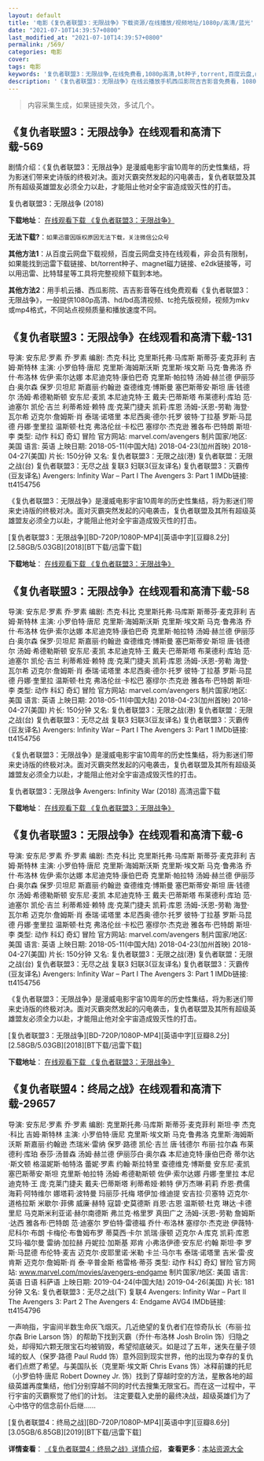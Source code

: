 ```yaml
---
layout: default
title: '电影《复仇者联盟3：无限战争》下载资源/在线播放/视频地址/1080p/高清/蓝光'
date: "2021-07-10T14:39:57+0800"
last_modified_at: "2021-07-10T14:39:57+0800"
permalink: /569/
categories: 电影
cover:
tags: 电影
keywords: '复仇者联盟3：无限战争,在线免费看,1080p高清,bt种子,torrent,百度云盘,magnet,磁力链,迅雷下载资源'
description: '《复仇者联盟3：无限战争》在线云播放手机西瓜影院吉吉影音免费看，1080p高清bd/hd未删减完整版和tc抢先枪版，mkv/mp4格式，附带bt/torrent种子、magnet/磁力链、百度云盘、网盘资源迅雷下载链接'
---
```


>内容采集生成，如果链接失效，多试几个。


## 《复仇者联盟3：无限战争》在线观看和高清下载-569

剧情介绍：《复仇者联盟3：无限战争》是漫威电影宇宙10周年的历史性集结，将为影迷们带来史诗版的终极对决。面对灭霸突然发起的闪电袭击，复仇者联盟及其所有超级英雄盟友必须全力以赴，才能阻止他对全宇宙造成毁灭性的打击。


复仇者联盟3：无限战争 (2018)

**下载地址**： [在线观看下载 《复仇者联盟3：无限战争》](https://www.btbtdy.me/btdy/dy12973.html) 


**无法下载?**：`如果迅雷因版权原因无法下载，关注微信公众号 `

**其他方法1**：从百度云网盘下载视频，百度云网盘支持在线观看，非会员有限制，如果能找到迅雷下载链接、bt/torrent种子、magnet磁力链接、e2dk链接等，可以用迅雷、比特彗星等工具将完整视频下载到本地。

**其他方法2**：用手机云播、西瓜影院、吉吉影音等在线免费观看《复仇者联盟3：无限战争》，一般提供1080p高清、hd/bd高清视频、tc抢先版视频，视频为mkv或mp4格式，不同站点视频质量和播放速度不同。


## 《复仇者联盟3：无限战争》在线观看和高清下载-131

导演: 安东尼·罗素 乔·罗素 编剧: 杰克·科比 克里斯托弗·马库斯 斯蒂芬·麦克菲利 吉姆·斯特林 主演: 小罗伯特·唐尼 克里斯·海姆斯沃斯 克里斯·埃文斯 马克·鲁弗洛 乔什·布洛林 佐伊·索尔达娜 本尼迪克特·康伯巴奇 克里斯·帕拉特 汤姆·赫兰德 伊丽莎白·奥尔森 保罗·贝坦尼 斯嘉丽·约翰逊 查德维克·博斯曼 塞巴斯蒂安·斯坦 唐·钱德尔 汤姆·希德勒斯顿 安东尼·麦凯 本尼迪克特·王 戴夫·巴蒂斯塔 布莱德利·库珀 范·迪塞尔 凯伦·吉兰 利蒂希娅·赖特 庞·克莱门捷夫 凯莉·库恩 汤姆-沃恩-劳勒 海登·瓦尔希 迈克尔·詹姆斯·肖 泰瑞·诺塔里 本尼西奥·德尔·托罗 彼特·丁拉基 罗斯·马昆德 丹娜·奎里拉 温斯顿·杜克 弗洛伦丝·卡松巴 塞缪尔·杰克逊 雅各布·巴特朗 斯坦·李 类型: 动作 科幻 奇幻 冒险 官方网站: marvel.com/avengers 制片国家/地区: 美国 语言: 英语 上映日期: 2018-05-11(中国大陆) 2018-04-23(加州首映) 2018-04-27(美国) 片长: 150分钟 又名: 复仇者联盟3：无限之战(港) 复仇者联盟：无限之战(台) 复仇者联盟3：无尽之战 复联3 妇联3(豆友译名) 复仇者联盟3：灭霸传(豆友译名) Avengers: Infinity War – Part I The Avengers 3: Part 1 IMDb链接: tt4154756

《复仇者联盟3：无限战争》是漫威电影宇宙10周年的历史性集结，将为影迷们带来史诗版的终极对决。面对灭霸突然发起的闪电袭击，复仇者联盟及其所有超级英雄盟友必须全力以赴，才能阻止他对全宇宙造成毁灭性的打击。


[复仇者联盟3：无限战争][BD-720P/1080P-MP4][英语中字][豆瓣8.2分][2.58GB/5.03GB][2018][BT下载/迅雷下载]

**下载地址**： [在线观看下载 《复仇者联盟3：无限战争》](https://www.btdx8.com/torrent/fczlmswxzz_2018.html) 


## 《复仇者联盟3：无限战争》在线观看和高清下载-58

导演: 安东尼·罗素 乔·罗素 编剧: 杰克·科比 克里斯托弗·马库斯 斯蒂芬·麦克菲利 吉姆·斯特林 主演: 小罗伯特·唐尼 克里斯·海姆斯沃斯 克里斯·埃文斯 马克·鲁弗洛 乔什·布洛林 佐伊·索尔达娜 本尼迪克特·康伯巴奇 克里斯·帕拉特 汤姆·赫兰德 伊丽莎白·奥尔森 保罗·贝坦尼 斯嘉丽·约翰逊 查德维克·博斯曼 塞巴斯蒂安·斯坦 唐·钱德尔 汤姆·希德勒斯顿 安东尼·麦凯 本尼迪克特·王 戴夫·巴蒂斯塔 布莱德利·库珀 范·迪塞尔 凯伦·吉兰 利蒂希娅·赖特 庞·克莱门捷夫 凯莉·库恩 汤姆-沃恩-劳勒 海登·瓦尔希 迈克尔·詹姆斯·肖 泰瑞·诺塔里 本尼西奥·德尔·托罗 彼特·丁拉基 罗斯·马昆德 丹娜·奎里拉 温斯顿·杜克 弗洛伦丝·卡松巴 塞缪尔·杰克逊 雅各布·巴特朗 斯坦·李 类型: 动作 科幻 奇幻 冒险 官方网站: marvel.com/avengers 制片国家/地区: 美国 语言: 英语 上映日期: 2018-05-11(中国大陆) 2018-04-23(加州首映) 2018-04-27(美国) 片长: 150分钟 又名: 复仇者联盟3：无限之战(港) 复仇者联盟：无限之战(台) 复仇者联盟3：无尽之战 复联3 妇联3(豆友译名) 复仇者联盟3：灭霸传(豆友译名) Avengers: Infinity War – Part I The Avengers 3: Part 1 IMDb链接: tt4154756

《复仇者联盟3：无限战争》是漫威电影宇宙10周年的历史性集结，将为影迷们带来史诗版的终极对决。面对灭霸突然发起的闪电袭击，复仇者联盟及其所有超级英雄盟友必须全力以赴，才能阻止他对全宇宙造成毁灭性的打击。


复仇者联盟3：无限战争 Avengers: Infinity War (2018) 高清迅雷下载

**下载地址**： [在线观看下载 《复仇者联盟3：无限战争》](https://www.xl720.com/thunder/31351.html) 


## 《复仇者联盟3：无限战争》在线观看和高清下载-6

导演: 安东尼·罗素 乔·罗素 编剧: 杰克·科比 克里斯托弗·马库斯 斯蒂芬·麦克菲利 吉姆·斯特林 主演: 小罗伯特·唐尼 克里斯·海姆斯沃斯 克里斯·埃文斯 马克·鲁弗洛 乔什·布洛林 佐伊·索尔达娜 本尼迪克特·康伯巴奇 克里斯·帕拉特 汤姆·赫兰德 伊丽莎白·奥尔森 保罗·贝坦尼 斯嘉丽·约翰逊 查德维克·博斯曼 塞巴斯蒂安·斯坦 唐·钱德尔 汤姆·希德勒斯顿 安东尼·麦凯 本尼迪克特·王 戴夫·巴蒂斯塔 布莱德利·库珀 范·迪塞尔 凯伦·吉兰 利蒂希娅·赖特 庞·克莱门捷夫 凯莉·库恩 汤姆-沃恩-劳勒 海登·瓦尔希 迈克尔·詹姆斯·肖 泰瑞·诺塔里 本尼西奥·德尔·托罗 彼特·丁拉基 罗斯·马昆德 丹娜·奎里拉 温斯顿·杜克 弗洛伦丝·卡松巴 塞缪尔·杰克逊 雅各布·巴特朗 斯坦·李 类型: 动作 科幻 奇幻 冒险 官方网站: marvel.com/avengers 制片国家/地区: 美国 语言: 英语 上映日期: 2018-05-11(中国大陆) 2018-04-23(加州首映) 2018-04-27(美国) 片长: 150分钟 又名: 复仇者联盟3：无限之战(港) 复仇者联盟：无限之战(台) 复仇者联盟3：无尽之战 复联3 妇联3(豆友译名) 复仇者联盟3：灭霸传(豆友译名) Avengers: Infinity War – Part I The Avengers 3: Part 1 IMDb链接: tt4154756

《复仇者联盟3：无限战争》是漫威电影宇宙10周年的历史性集结，将为影迷们带来史诗版的终极对决。面对灭霸突然发起的闪电袭击，复仇者联盟及其所有超级英雄盟友必须全力以赴，才能阻止他对全宇宙造成毁灭性的打击。


[复仇者联盟3：无限战争][BD-720P/1080P-MP4][英语中字][豆瓣8.2分][2.58GB/5.03GB][2018][BT下载/迅雷下载]

**下载地址**： [在线观看下载 《复仇者联盟3：无限战争》](https://www.btdx8.com/torrent/fczlmswxzz_2018.html) 


## 《复仇者联盟4：终局之战》在线观看和高清下载-29657

导演: 安东尼·罗素 乔·罗素 编剧: 克里斯托弗·马库斯 斯蒂芬·麦克菲利 斯坦·李 杰克·科比 吉姆·斯特林 主演: 小罗伯特·唐尼 克里斯·埃文斯 马克·鲁弗洛 克里斯·海姆斯沃斯 斯嘉丽·约翰逊 杰瑞米·雷纳 保罗·路德 凯伦·吉兰 唐·钱德尔 布丽·拉尔森 布莱德利·库珀 泰莎·汤普森 汤姆·赫兰德 伊丽莎白·奥尔森 本尼迪克特·康伯巴奇 蒂尔达·斯文顿 格温妮斯·帕特洛 蕾妮·罗素 约翰·斯拉特里 查德维克·博斯曼 安东尼·麦凯 塞巴斯蒂安·斯坦 克里斯·帕拉特 汤姆·希德勒斯顿 佐伊·索尔达娜 丹娜·奎里拉 本尼迪克特·王 庞·克莱门捷夫 戴夫·巴蒂斯塔 利蒂希娅·赖特 伊万杰琳·莉莉 乔恩·费儒 海莉·阿特维尔 娜塔莉·波特曼 玛丽莎·托梅 塔伊加·维迪提 安吉拉·贝塞特 迈克尔·道格拉斯 米歇尔·菲佛 威廉·赫特 寇碧·史莫德斯 肖恩·古恩 温斯顿·杜克 琳达·卡德里尼 马克斯米利亚诺·赫尔南德斯 弗兰克·格里罗 真田广之 汤姆-沃恩-劳勒 詹姆斯·达西 雅各布·巴特朗 范·迪塞尔 罗伯特·雷德福 乔什·布洛林 塞缪尔·杰克逊 伊薇特·尼科尔·布朗 卡梅伦·布鲁姆布罗 蒂莫西·卡尔 凯瑞·康顿 迈克尔·A·库克 凯莉·库恩 艾玛·福尔曼 雷纳·加拉赫 丹妮拉·加斯基 郑肯 小弗洛伊德·安东尼·约翰 斯坦·李 罗斯·马昆德 布伦特·麦吉 迈克尔·皮耶里诺·米勒 卡兰·马尔韦 泰瑞·诺塔里 吉米·雷·皮肯斯 迈克尔·詹姆斯·肖 泰·辛普金斯 格雷格·蒂芬 类型: 动作 科幻 奇幻 冒险 官方网站: www.marvel.com/movies/avengers-endgame 制片国家/地区: 美国 语言: 英语 日语 科萨语 上映日期: 2019-04-24(中国大陆) 2019-04-26(美国) 片长: 181分钟 又名: 复仇者联盟3：无尽之战(下) 复联4 Avengers: Infinity War – Part II The Avengers 3: Part 2 The Avengers 4: Endgame AVG4 IMDb链接: tt4154796

一声响指，宇宙间半数生命灰飞烟灭。几近绝望的复仇者们在惊奇队长（布丽·拉尔森 Brie Larson 饰）的帮助下找到灭霸（乔什·布洛林 Josh Brolin 饰）归隐之处，却得知六颗无限宝石均被销毁，希望彻底破灭。如是过了五年，迷失在量子领域的蚁人（保罗·路德 Paul Rudd 饰）意外回到现实世界，他的出现为幸存的复仇者们点燃了希望。与美国队长（克里斯·埃文斯 Chris Evans 饰）冰释前嫌的托尼（小罗伯特·唐尼 Robert Downey Jr. 饰）找到了穿越时空的方法，星散各地的超级英雄再度集结，他们分别穿越不同的时代去搜集无限宝石。而在这一过程中，平行宇宙的灭霸察觉了他们的计划。 注定要载入史册的最终决战，超级英雄们为了心中恪守的信念前仆后继……


[复仇者联盟4：终局之战][BD-720P/1080P-MP4][英语中字][豆瓣8.6分][3.05GB/6.85GB][2019][BT下载/迅雷下载]

**详情查看**： [《复仇者联盟4：终局之战》详情介绍](/movie/29657/)， **查看更多**：[本站资源大全](/movie/t/all/)

